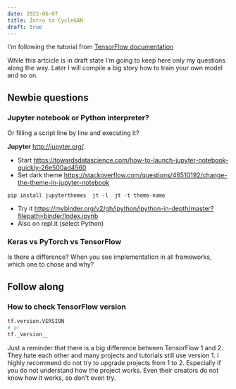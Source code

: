 ```yaml
---
date: 2022-06-07
title: Intro to CycleGAN
draft: true
---
```


I'm following the tutorial from [TensorFlow documentation](https://www.tensorflow.org/tutorials/generative/cyclegan)

While this artcicle is in draft state I'm going to keep here only my questions along the way. Later I will compile a big story how to train your own model and so on.

## Newbie questions

### Jupyter notebook or Python interpreter?

Or filling a script line by line and executing it?

**Jupyter** http://jupyter.org/. 

- Start https://towardsdatascience.com/how-to-launch-jupyter-notebook-quickly-26e500ad4560
- Set dark theme https://stackoverflow.com/questions/46510192/change-the-theme-in-jupyter-notebook

```shell
pip install jupyterthemes  jt -l  jt -t theme-name
```

- Try it https://mybinder.org/v2/gh/ipython/ipython-in-depth/master?filepath=binder/Index.ipynb
- Also on repl.it (select Python)




### Keras vs PyTorch vs TensorFlow

Is there a difference? When you see implementation in all frameworks, which one to chose and why?

## Follow along

### How to check TensorFlow version

```python
tf.version.VERSION
# or
tf._version__
```

Just a reminder that there is a big difference between TensorFlow 1 and 2. They hate each other and many projects and tutorials still use version 1. I highly recommend do not try to upgrade projects from 1 to 2. Especially if you do not understand how the project works. Even their creators do not know how it works, so don't even try.

